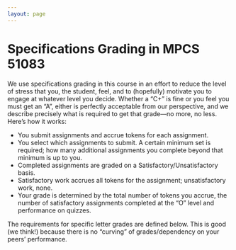 ```yaml
---
layout: page
---
```


# Specifications Grading in MPCS 51083

We use specifications grading in this course in an effort to reduce the level of stress that you, the student, feel, and to (hopefully) motivate you to engage at whatever level you decide. Whether a “C+” is fine or you feel you must get an “A”, either is perfectly acceptable from our perspective, and we describe precisely what is required to get that grade—no more, no less. Here’s how it works:

- You submit assignments and accrue tokens for each assignment.
- You select which assignments to submit. A certain minimum set is required; how many additional assignments you complete beyond that minimum is up to you.
- Completed assignments are graded on a Satisfactory/Unsatisfactory basis.
- Satisfactory work accrues all tokens for the assignment; unsatisfactory work, none.
- Your grade is determined by the total number of tokens you accrue, the number of satisfactory assignments completed at the “O” level and performance on quizzes.

The requirements for specific letter grades are defined below. This is good (we think!) because there is no “curving” of grades/dependency on your peers’ performance.
